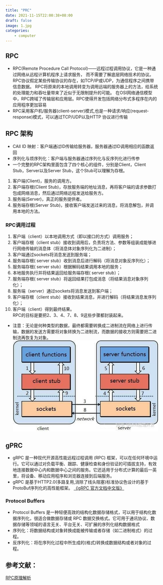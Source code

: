 ```yaml
---
title: "PRC"
date: 2021-11-15T22:00:38+08:00
draft: false
image: 1.jpg
categories:
    - computer
---
```


## RPC
* RPC(Remote Procedure Call Protocol)——远程过程调用协议，它是一种通过网络从远程计算机程序上请求服务，
而不需要了解底层网络技术的协议。RPC协议假定某些传输协议的存在，如TCP/IP或UDP，为通信程序之间携带信息数据。
RPC将原来的本地调用转变为调用远端的服务器上的方法，给系统的处理能力和吞吐量带来了近似于无限制提升的可能。
在OSI网络通信模型中，RPC跨域了传输层和应用层。RPC使得开发包括网络分布式多程序在内的应用程序更加容易
* RPC采用客户机/服务器(client-server)模式,也是一种请求/响应(request-response)模式，可以通过TCP/UDP以及HTTP
协议进行传输

## RPC 架构
* CAll ID 映射：客户端通过ID传输给服务器，服务器通过ID调用相应的函数返回
* 序列化与烦序列化：客户端与服务器通过序列化与反序列化进行传参
* 一个完整的RPC架构里面包含了四个核心的组件，分别是Client，Client Stub，Server以及Server Stub，这个Stub可以理解为存根。

1. 客户端(Client)，服务的调用方。
2. 客户端存根(Client Stub)，存放服务端的地址消息，再将客户端的请求参数打包成网络消息，然后通过网络远程发送给服务方。
3. 服务端(Server)，真正的服务提供者。
4. 服务端存根(Server Stub)，接收客户端发送过来的消息，将消息解包，并调用本地的方法。
###  RPC调用过程
1. 客户端（client）以本地调用方式（即以接口的方式）调用服务；
2. 客户端存根（client stub）接收到调用后，负责将方法、参数等组装成能够进行网络传输的消息体（将消息体对象序列化为二进制）；
3. 客户端通过sockets将消息发送到服务端；
4.  服务端存根( server stub）收到消息后进行解码（将消息对象反序列化）；
5.  服务端存根( server stub）根据解码结果调用本地的服务；
6.  本地服务执行并将结果返回给服务端存根( server stub）；
7. 服务端存根( server stub）将返回结果打包成消息（将结果消息对象序列化）；
8.  服务端（server）通过sockets将消息发送到客户端；
9.  客户端存根（client stub）接收到结果消息，并进行解码（将结果消息发序列化）；
10.  客户端（client）得到最终结果。  
RPC的目标是要把2、3、4、7、8、9这些步骤都封装起来。
* 注意：无论是何种类型的数据，最终都需要转换成二进制流在网络上进行传输，数据的发送方需要将对象转换为二进制流，而数据的接收方则需要把二进制流再恢复为对象。
![](1.jpg)
## gPRC 
* gRPC 是一种现代开源高性能远程过程调用 (RPC) 框架，可以在任何环境中运行。它可以通过对负载平衡、跟踪、健康检查和身份验证的可插拔支持，有效地连接数据中心内和数据中心之间的服务。它还适用于分布式计算的最后一英里，将设备、移动应用程序和浏览器连接到后端服务。
* gRPC 是基于HTTP2.0(多路复用,消除了线头阻塞)标准协议色设计的基于ProtoBuf序列化的高性能框架。
[《gRPC 官方文档中文版》](http://doc.oschina.net/grpc)
### Protocol Buffers
* Protocol Buffers 是一种轻便高效的结构化数据存储格式，可以用于结构化数据序列化，很适合做数据存储或 RPC 数据交换格式。它可用于通讯协议、数据存储等领域的语言无关、平台无关、可扩展的序列化结构数据格式
* 序列化：将数据结构或对象转换成能被传输或者存储（如二进制格式）的过程。
* 反序列化：将在序列化过程中所生成的(格式)转换成数据结构或者对象的过程。

## 参考文献：
[RPC原理解析](https://zhuanlan.zhihu.com/p/94983974)
